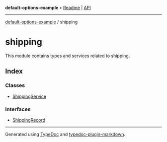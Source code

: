 **default-options-example** • [Readme](../README.md) \| [API](../modules.md)

***

[default-options-example](../README.md) / shipping

# shipping

This module contains types and services related to shipping.

## Index

### Classes

- [ShippingService](classes/ShippingService.md)

### Interfaces

- [ShippingRecord](interfaces/ShippingRecord.md)

***

Generated using [TypeDoc](https://typedoc.org) and [typedoc-plugin-markdown](https://typedoc-plugin-markdown.org).
